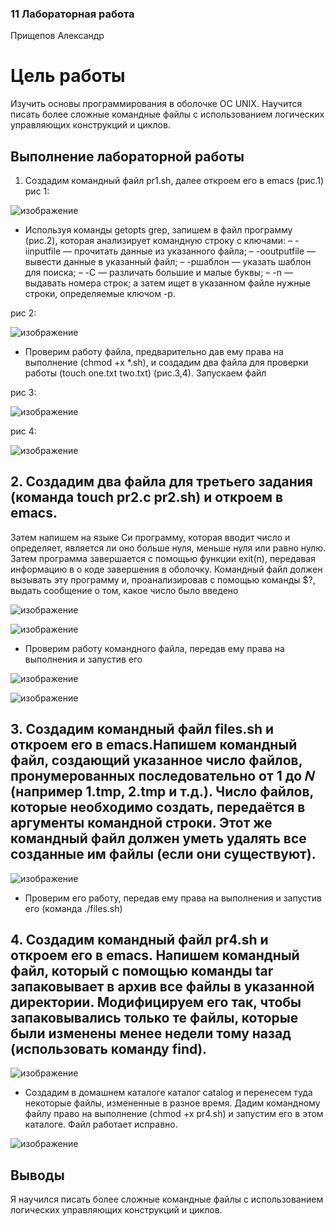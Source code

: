### 11 Лабораторная работа
   Прищепов Александр
# Цель работы
Изучить основы программирования в оболочке ОС UNIX. Научится писать более сложные командные файлы с использованием логических управляющих конструкций и циклов.

## Выполнение лабораторной работы

1. Создадим командный файл pr1.sh, далее откроем его в emacs (рис.1)
рис 1:

![изображение](https://user-images.githubusercontent.com/104249657/170490851-ef7ac7fc-c097-4e45-97b0-79e436f50d04.png)

 - Используя команды getopts grep, запишем в файл программу (рис.2), которая анализирует командную строку с ключами: – -iinputfile — прочитать данные из указанного файла; – -ooutputfile — вывести данные в указанный файл; – -pшаблон — указать шаблон для поиска; – -C — различать большие и малые буквы; – -n — выдавать номера строк; а затем ищет в указанном файле нужные строки, определяемые ключом -p.

рис 2:

![изображение](https://user-images.githubusercontent.com/104249657/170491159-37125a00-4772-4f7f-9573-d31d22141a61.png)


 - Проверим работу файла, предварительно дав ему права на выполнение (chmod +x *.sh), и создадим два файла для проверки работы (touch one.txt two.txt) (рис.3,4). Запускаем файл

рис 3:

![изображение](https://user-images.githubusercontent.com/104249657/170491310-2a5ca617-0179-43ac-83f7-eaee372ccf84.png)

рис 4:

![изображение](https://user-images.githubusercontent.com/104249657/170491542-12f0cf10-1eb3-42f9-904b-704338075509.png)

## 2. Создадим два файла для третьего задания (команда touch pr2.c pr2.sh) и откроем в emacs.
Затем напишем на языке Си программу, которая вводит число и определяет, является ли оно больше нуля, меньше нуля или равно нулю. Затем программа завершается с помощью функции exit(n), передавая информацию в о коде завершения в оболочку. Командный файл должен вызывать эту программу и, проанализировав с помощью команды $?, выдать сообщение о том, какое число было введено

![изображение](https://user-images.githubusercontent.com/104249657/170492235-60ac954f-b06c-4737-9a39-11f99a7eadb2.png)

![изображение](https://user-images.githubusercontent.com/104249657/170492380-ec9199b0-0689-4b82-952e-5584998e915e.png)

 - Проверим работу командного файла, передав ему права на выполнения и запустив его 

![изображение](https://user-images.githubusercontent.com/104249657/170492616-b6d653a9-4735-40c0-b223-3f4b5d839d94.png)

![изображение](https://user-images.githubusercontent.com/104249657/170492689-80c53510-f582-4286-b028-b3b6d0a53f82.png)

## 3. Создадим командный файл files.sh и откроем его в emacs.Напишем командный файл, создающий указанное число файлов, пронумерованных последовательно от 1 до 𝑁 (например 1.tmp, 2.tmp и т.д.). Число файлов, которые необходимо создать, передаётся в аргументы командной строки. Этот же командный файл должен уметь удалять все созданные им файлы (если они существуют).

![изображение](https://user-images.githubusercontent.com/104249657/170492798-e1a209d0-c4d3-4a54-88d9-2a55b2c291b3.png)

 - Проверим его работу, передав ему права на выполнения и запустив его (команда ./files.sh)


## 4. Создадим командный файл pr4.sh и откроем его в emacs. Напишем командный файл, который с помощью команды tar запаковывает в архив все файлы в указанной директории. Модифицируем его так, чтобы запаковывались только те файлы, которые были изменены менее недели тому назад (использовать команду find).

![изображение](https://user-images.githubusercontent.com/104249657/170492859-c4c01c2d-f560-42d9-a186-7484c2d960f9.png)

 - Создадим в домашнем каталоге каталог catalog и перенесем туда некоторые файлы, измененные в разное время. Дадим командному файлу право на выполнение (chmod +x pr4.sh) и запустим его в этом каталоге. Файл работает исправно.

![изображение](https://user-images.githubusercontent.com/104249657/170493087-b5448c71-197e-4bc9-971e-28de79866764.png)


## Выводы

Я научился писать более сложные командные файлы с использованием логических управляющих конструкций и циклов.
